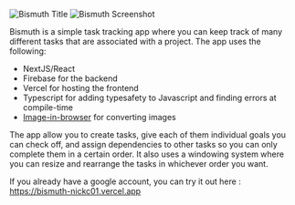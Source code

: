 ![Bismuth Title](https://github.com/nickc01/Bismuth/assets/12601671/f05af792-caac-4297-9ce4-6246057d6b49)
![Bismuth Screenshot](https://github.com/nickc01/Bismuth/assets/12601671/4b995c7b-28bf-4723-9571-3d1873440f23)

Bismuth is a simple task tracking app where you can keep track of many different tasks that are associated with a project. The app uses the following:
- NextJS/React
- Firebase for the backend
- Vercel for hosting the frontend
- Typescript for adding typesafety to Javascript and finding errors at compile-time
- [Image-in-browser](https://www.npmjs.com/package/image-in-browser?activeTab=readme) for converting images

The app allow you to create tasks, give each of them individual goals you can check off, and assign dependencies to other tasks so you can only complete them in a certain order. It also uses a windowing system where you can resize and rearrange the tasks in whichever order you want.

If you already have a google account, you can try it out here : https://bismuth-nickc01.vercel.app
